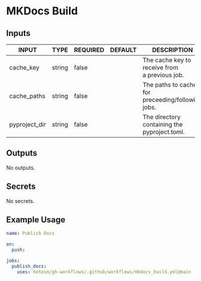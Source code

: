 # MKDocs Build

## Inputs

<!-- AUTO-DOC-INPUT:START - Do not remove or modify this section -->

| INPUT         | TYPE   | REQUIRED | DEFAULT | DESCRIPTION                                           |
| ------------- | ------ | -------- | ------- | ----------------------------------------------------- |
| cache_key     | string | false    |         | The cache key to receive from <br>a previous job.     |
| cache_paths   | string | false    |         | The paths to cache for preceeding/following <br>jobs. |
| pyproject_dir | string | false    |         | The directory containing the pyproject.toml.          |

<!-- AUTO-DOC-INPUT:END -->

## Outputs

<!-- AUTO-DOC-OUTPUT:START - Do not remove or modify this section -->

No outputs.

<!-- AUTO-DOC-OUTPUT:END -->

## Secrets

<!-- AUTO-DOC-SECRETS:START - Do not remove or modify this section -->

No secrets.

<!-- AUTO-DOC-SECRETS:END -->

## Example Usage

```yaml
name: Publish Docs

on:
  push:

jobs:
  publish_docs:
    uses: hotosm/gh-workflows/.github/workflows/mkdocs_build.yml@main
```
